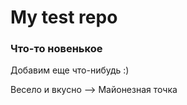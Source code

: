 # My test repo


### Что-то новенькое

Добавим еще что-нибудь :)

Весело и вкусно --> Майонезная точка
